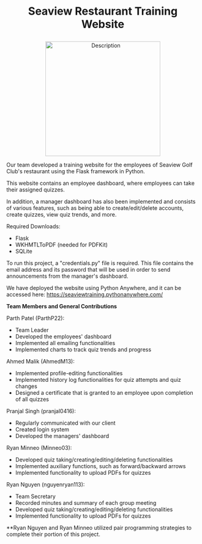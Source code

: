 # <p align="center">Seaview Restaurant Training Website</p>


<p align="center">
  <img src="https://raw.githubusercontent.com/Minneo03/CSCI4485-SeaviewRestaurantTraining/refs/heads/main/static/images/SeaviewLogo.webp" alt="Description" width="300">
</p>


Our team developed a training website for the employees of Seaview Golf Club's restaurant using the Flask framework in Python. 

This website contains an employee dashboard, where employees can take their assigned quizzes.

In addition, a manager dashboard has also been implemented and consists of various features, such as being able to create/edit/delete accounts, create quizzes, view quiz trends, and more.


Required Downloads:
- Flask
- WKHMTLToPDF (needed for PDFKit)
- SQLite

To run this project, a "credentials.py" file is required. This file contains the email address and its password that will be used in order to send announcements from the manager's dashboard.

We have deployed the website using Python Anywhere, and it can be accessed here: https://seaviewtraining.pythonanywhere.com/

**Team Members and General Contributions**

Parth Patel (ParthP22):
- Team Leader
- Developed the employees' dashboard
- Implemented all emailing functionalities
- Implemented charts to track quiz trends and progress

Ahmed Malik (AhmedM13):
- Implemented profile-editing functionalities
- Implemented history log functionalities for quiz attempts and quiz changes
- Designed a certificate that is granted to an employee upon completion of all quizzes

Pranjal Singh (pranjal0416):
- Regularly communicated with our client
- Created login system
- Developed the managers' dashboard

Ryan Minneo (Minneo03):
- Developed quiz taking/creating/editing/deleting functionalities
- Implemented auxiliary functions, such as forward/backward arrows
- Implemented functionality to upload PDFs for quizzes

Ryan Nguyen (nguyenryan113):
- Team Secretary
- Recorded minutes and summary of each group meeting
- Developed quiz taking/creating/editing/deleting functionalities
- Implemented functionality to upload PDFs for quizzes

**Ryan Nguyen and Ryan Minneo utilized pair programming strategies to complete their portion of this project.
